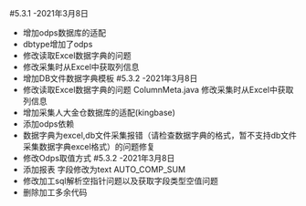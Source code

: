 #5.3.1 -2021年3月8日
- 增加odps数据库的适配
- dbtype增加了odps
- 修改读取Excel数据字典的问题
- 修改采集时从Excel中获取列信息
- 增加DB文件数据字典模板
#5.3.2 -2021年3月8日
- 修改读取Excel数据字典的问题 ColumnMeta.java 修改采集时从Excel中获取列信息
- 增加采集人大金仓数据库的适配(kingbase)
- 添加odps依赖
- 数据字典为excel,db文件采集报错（请检查数据字典的格式，暂不支持db文件采集数据字典excel格式）的问题修复
- 修改Odps取值方式
#5.3.2 -2021年3月8日
- 添加报表 字段修改为text  AUTO_COMP_SUM
- 修改加工sql解析空指针问题以及获取字段类型空值问题
- 删除加工多余代码
